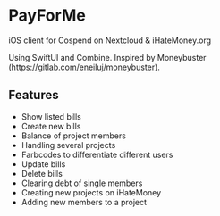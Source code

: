 # PayForMe
iOS client for Cospend on Nextcloud & iHateMoney.org

Using SwiftUI and Combine.
Inspired by Moneybuster (https://gitlab.com/eneiluj/moneybuster).

## Features
* Show listed bills
* Create new bills
* Balance of project members
* Handling several projects
* Farbcodes to differentiate different users
* Update bills
* Delete bills
* Clearing debt of single members
* Creating new projects on iHateMoney
* Adding new members to a project
